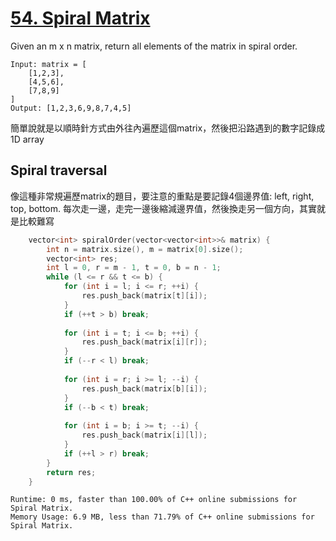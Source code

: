 # [54. Spiral Matrix](https://leetcode.com/problems/spiral-matrix/)

Given an m x n matrix, return all elements of the matrix in spiral order.

```
Input: matrix = [
    [1,2,3],
    [4,5,6],
    [7,8,9]
]
Output: [1,2,3,6,9,8,7,4,5]
```

簡單說就是以順時針方式由外往內遍歷這個matrix，然後把沿路遇到的數字記錄成1D array

## Spiral traversal
像這種非常規遍歷matrix的題目，要注意的重點是要記錄4個邊界值: left, right, top, bottom. 每次走一邊，走完一邊後縮減邊界值，然後換走另一個方向，其實就是比較難寫

```cpp
    vector<int> spiralOrder(vector<vector<int>>& matrix) {
        int n = matrix.size(), m = matrix[0].size();
        vector<int> res;
        int l = 0, r = m - 1, t = 0, b = n - 1;
        while (l <= r && t <= b) {
            for (int i = l; i <= r; ++i) {
                res.push_back(matrix[t][i]);
            }
            if (++t > b) break;
            
            for (int i = t; i <= b; ++i) {
                res.push_back(matrix[i][r]);
            }
            if (--r < l) break;
            
            for (int i = r; i >= l; --i) {
                res.push_back(matrix[b][i]);
            }
            if (--b < t) break;
            
            for (int i = b; i >= t; --i) {
                res.push_back(matrix[i][l]);
            }
            if (++l > r) break;
        }
        return res;
    }
```

```
Runtime: 0 ms, faster than 100.00% of C++ online submissions for Spiral Matrix.
Memory Usage: 6.9 MB, less than 71.79% of C++ online submissions for Spiral Matrix.
```
